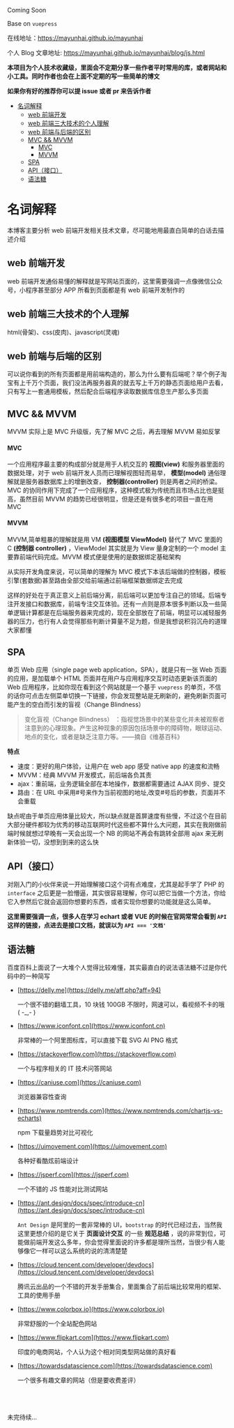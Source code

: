 Coming Soon

Base on `vuepress`

在线地址：https://mayunhai.github.io/mayunhai

个人 Blog 文章地址: https://mayunhai.github.io/mayunhai/blog/js.html

**本项目为个人技术收藏级，里面会不定期分享一些作者平时常用的库，或者网站和小工具。同时作者也会在上面不定期的写一些简单的博文**

**如果你有好的推荐你可以提 issue 或者 pr 来告诉作者**

- [名词解释](#%E5%90%8D%E8%AF%8D%E8%A7%A3%E9%87%8A)
  - [web 前端开发](#web%E5%89%8D%E7%AB%AF%E5%BC%80%E5%8F%91)
  - [web 前端三大技术的个人理解](#web%E5%89%8D%E7%AB%AF%E4%B8%89%E5%A4%A7%E6%8A%80%E6%9C%AF%E7%9A%84%E4%B8%AA%E4%BA%BA%E7%90%86%E8%A7%A3)
  - [web 前端与后端的区别](#web%E5%89%8D%E7%AB%AF%E4%B8%8E%E5%90%8E%E7%AB%AF%E7%9A%84%E5%8C%BA%E5%88%AB)
  - [MVC && MVVM](#mvc--mvvm)
    - [MVC](#mvc)
    - [MVVM](#mvvm)
  - [SPA](#spa)
  - [API（接口）](#api%E6%8E%A5%E5%8F%A3)
  - [语法糖](#%E8%AF%AD%E6%B3%95%E7%B3%96)

# 名词解释

本博客主要分析 web 前端开发相关技术文章，尽可能地用最直白简单的白话去描述介绍

## web 前端开发

web 前端开发通俗易懂的解释就是写网站页面的，这里需要强调一点像微信公众号，小程序甚至部分 APP 所看到页面都是有 web 前端开发制作的

## web 前端三大技术的个人理解

html(骨架)、css(皮肉)、javascript(灵魂)

## web 前端与后端的区别

可以说你看到的所有页面都是用前端构造的，那么为什么要有后端呢？举个例子淘宝有上千万个页面，我们没法再服务器真的就去写上千万的静态页面给用户去看，只有写上一套通用模板，然后配合后端程序读取数据库信息生产那么多页面

## MVC && MVVM

MVVM 实际上是 MVC 升级版，先了解 MVC 之后，再去理解 MVVM 易如反掌

#### MVC

一个应用程序最主要的构成部分就是用于人机交互的
**视图(view)**
和服务器里面的数据处理，对于 web 前端开发人员而已理解视图轻而易举，
**模型(model)**
通俗理解就是服务器数据库上的增删改查，
**控制器(controller)**
则是两者之间的桥梁。MVC 的协同作用下完成了一个应用程序，这种模式极为传统而且市场占比也是挺高，虽然目前 MVVM 的趋势已经很明显，但是还是有很多老的项目一直在用 MVC

#### MVVM

MVVM,简单粗暴的理解就是用 VM
**(视图模型 ViewModel)**
替代了 MVC 里面的 C
**(控制器 controller)**
，ViewModel 其实就是为 View 量身定制的一个 model 主要靠前端代码完成。MVVM 模式便是使用的是数据绑定基础架构

从实际开发角度来说，可以简单的理解为 MVC 模式下本该后端做的控制器，模板引擎(套数据)甚至路由全部交给前端通过前端框架数据绑定去完成

这样的好处在于真正意义上前后端分离，前后端可以更加专注自己的领域。后端专注开发接口和数据库，前端专注交互体验。还有一点则是原本很多判断以及一些简单逻辑计算都是在后端服务器来完成的，现在全部放在了前端，明显可以减轻服务器的压力，也行有人会觉得那些判断计算量不足为题，但是我想说积羽沉舟的道理大家都懂

## SPA

单页 Web 应用（single page web application，SPA），就是只有一张 Web 页面的应用，是加载单个 HTML 页面并在用户与应用程序交互时动态更新该页面的 Web 应用程序，比如你现在看到这个网站就是一个基于 `vuepress` 的单页，不信的话你可点击左侧菜单切换一下链接，你会发现整站是无刷新的，避免刷新页面可能产生的空白而引发的盲视（Change Blindness）<br>

> 变化盲视（Change Blindness） ：指视觉场景中的某些变化并未被观察者注意到的心理现象。产生这种现象的原因包括场景中的障碍物，眼球运动、地点的变化，或者是缺乏注意力等。——摘自《维基百科》

**特点**

- 速度：更好的用户体验，让用户在 web app 感受 native app 的速度和流畅<br>
- MVVM：经典 MVVM 开发模式，前后端各负其责<br>
- ajax：重前端，业务逻辑全部在本地操作，数据都需要通过 AJAX 同步、提交<br>
- 路由：在 URL 中采用#号来作为当前视图的地址,改变#号后的参数，页面并不会重载

缺点呢由于单页应用体量比较大，所以缺点就是首屏速度有些慢，不过这个在目前大部分硬件都较为优秀的移动互联网时代这些都不算什么大问题，其实在我刚做前端时候就想过早晚有一天会出现一个 NB 的网站不再会有跳转全部用 ajax 来无刷新体验一切，没想到到来的这么快

## API（接口）

对刚入门的小伙伴来说一开始理解接口这个词有点难度，尤其是起手学了 PHP 的 `interface` 之后更是一脸懵逼，其实很容易理解，你可以把它当做一个方法，你给它入参然后它就会返回你想要的东西，或者实现你想要的功能就是这么简单。

**这里需要强调一点，很多人在学习 echart 或者 VUE 的时候在官网常常会看到 `API` 这样的链接，点进去是接口文档，就误以为 `API === '文档'`**

## 语法糖

百度百科上面说了一大堆个人觉得比较难懂，其实最直白的说法语法糖不过是你代码中的一种简写

- [https://delly.me](https://delly.me/aff.php?aff=94)

  一个很不错的翻墙工具，10 块钱 100GB 不限时，网速可以，看视频不卡的哦 ( -\_,- )

- [https://www.iconfont.cn](https://www.iconfont.cn)

  非常棒的一个阿里图标库，可以直接下载 SVG AI PNG 格式

- [https://stackoverflow.com](https://stackoverflow.com)

  一个与程序相关的 IT 技术问答网站

- [https://caniuse.com](https://caniuse.com)

  浏览器兼容性查询

- [https://www.npmtrends.com](https://www.npmtrends.com/chartjs-vs-echarts)

  npm 下载量趋势对比可视化

- [https://uimovement.com](https://uimovement.com)

  各种好看酷炫前端设计

- [https://jsperf.com](https://jsperf.com)

  一个不错的 JS 性能对比测试网站

- [https://ant.design/docs/spec/introduce-cn](https://ant.design/docs/spec/introduce-cn)

  `Ant Design` 是阿里的一套非常棒的 UI，`bootstrap` 的时代已经过去，当然我这里更想介绍的是它关于
  **页面设计交互**
  的一些
  **规范总结**
  ，说的非常到位，可能做前端开发这么多年，你会觉得里面说的许多都是理所当然，当很少有人能够像它一样可以这么系统的说的清清楚楚

- [https://cloud.tencent.com/developer/devdocs](https://cloud.tencent.com/developer/devdocs)

  腾讯云出品的一个不错的开发手册集合，里面集合了前后端比较常用的框架、工具的使用手册

- [https://www.colorbox.io](https://www.colorbox.io)

  非常舒服的一个全站配色网站

- [https://www.flipkart.com](https://www.flipkart.com)

  印度的电商网站，个人认为这个相对同类型网站做的真好看

- [https://towardsdatascience.com](https://towardsdatascience.com)

  一个很多有趣文章的网站（但是要收费差评）

<br>
<br>
<br>
未完待续...
